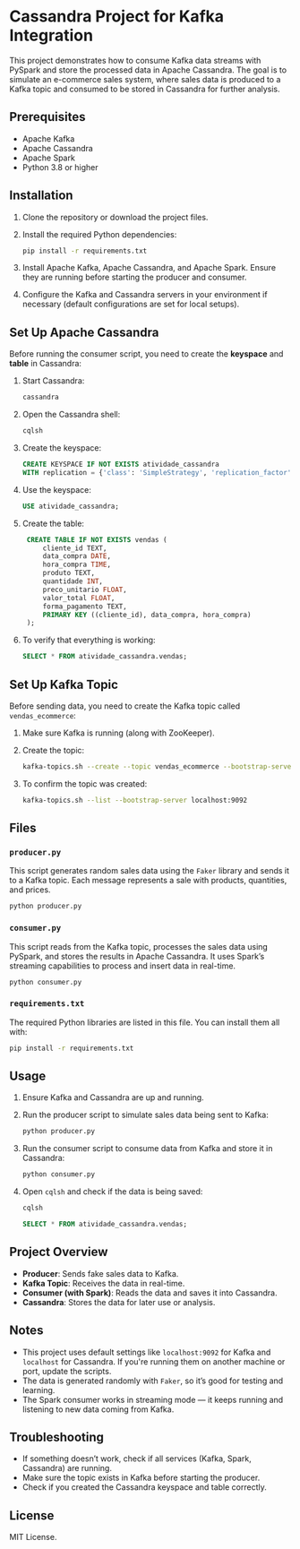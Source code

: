 
# Cassandra Project for Kafka Integration

This project demonstrates how to consume Kafka data streams with PySpark and store the processed data in Apache Cassandra. The goal is to simulate an e-commerce sales system, where sales data is produced to a Kafka topic and consumed to be stored in Cassandra for further analysis.

## Prerequisites

- Apache Kafka
- Apache Cassandra
- Apache Spark
- Python 3.8 or higher

## Installation

1. Clone the repository or download the project files.

2. Install the required Python dependencies:

    ```bash
    pip install -r requirements.txt
    ```

3. Install Apache Kafka, Apache Cassandra, and Apache Spark. Ensure they are running before starting the producer and consumer.

4. Configure the Kafka and Cassandra servers in your environment if necessary (default configurations are set for local setups).

## Set Up Apache Cassandra

Before running the consumer script, you need to create the **keyspace** and **table** in Cassandra:

1. Start Cassandra:
   ```bash
   cassandra
   ```

2. Open the Cassandra shell:
   ```bash
   cqlsh
   ```

3. Create the keyspace:
   ```sql
   CREATE KEYSPACE IF NOT EXISTS atividade_cassandra
   WITH replication = {'class': 'SimpleStrategy', 'replication_factor': 1};
   ```

4. Use the keyspace:
   ```sql
   USE atividade_cassandra;
   ```

5. Create the table:
   ```sql
    CREATE TABLE IF NOT EXISTS vendas (
        cliente_id TEXT,
        data_compra DATE,
        hora_compra TIME,
        produto TEXT,
        quantidade INT,
        preco_unitario FLOAT,
        valor_total FLOAT,
        forma_pagamento TEXT,
        PRIMARY KEY ((cliente_id), data_compra, hora_compra)
    );

   ```

6. To verify that everything is working:
   ```sql
   SELECT * FROM atividade_cassandra.vendas;
   ```

## Set Up Kafka Topic

Before sending data, you need to create the Kafka topic called `vendas_ecommerce`:

1. Make sure Kafka is running (along with ZooKeeper).

2. Create the topic:

   ```bash
   kafka-topics.sh --create --topic vendas_ecommerce --bootstrap-server localhost:9092 --partitions 1 --replication-factor 1
   ```

3. To confirm the topic was created:

   ```bash
   kafka-topics.sh --list --bootstrap-server localhost:9092
   ```

## Files

### `producer.py`

This script generates random sales data using the `Faker` library and sends it to a Kafka topic. Each message represents a sale with products, quantities, and prices.

```bash
python producer.py
```

### `consumer.py`

This script reads from the Kafka topic, processes the sales data using PySpark, and stores the results in Apache Cassandra. It uses Spark’s streaming capabilities to process and insert data in real-time.

```bash
python consumer.py
```

### `requirements.txt`

The required Python libraries are listed in this file. You can install them all with:

```bash
pip install -r requirements.txt
```

## Usage

1. Ensure Kafka and Cassandra are up and running.
2. Run the producer script to simulate sales data being sent to Kafka:

    ```bash
    python producer.py
    ```

3. Run the consumer script to consume data from Kafka and store it in Cassandra:

    ```bash
    python consumer.py
    ```

4. Open `cqlsh` and check if the data is being saved:
    ```bash
    cqlsh
    ```
    ```sql
    SELECT * FROM atividade_cassandra.vendas;
    ```

## Project Overview

- **Producer**: Sends fake sales data to Kafka.
- **Kafka Topic**: Receives the data in real-time.
- **Consumer (with Spark)**: Reads the data and saves it into Cassandra.
- **Cassandra**: Stores the data for later use or analysis.

## Notes

- This project uses default settings like `localhost:9092` for Kafka and `localhost` for Cassandra. If you're running them on another machine or port, update the scripts.
- The data is generated randomly with `Faker`, so it’s good for testing and learning.
- The Spark consumer works in streaming mode — it keeps running and listening to new data coming from Kafka.

## Troubleshooting

- If something doesn’t work, check if all services (Kafka, Spark, Cassandra) are running.
- Make sure the topic exists in Kafka before starting the producer.
- Check if you created the Cassandra keyspace and table correctly.

## License

MIT License.
